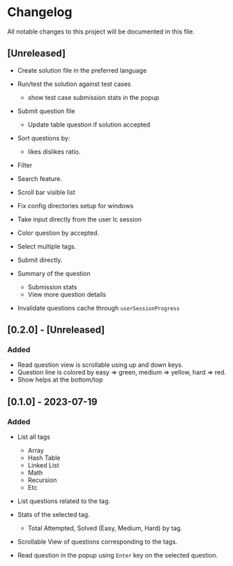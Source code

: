 # Changelog

All notable changes to this project will be documented in this file.

## [Unreleased]

- Create solution file in the preferred language

- Run/test the solution against test cases
    - show test case submission stats in the popup

- Submit question file
    - Update table question if solution accepted

- Sort questions by:
    - likes dislikes ratio.

- Filter

- Search feature.

- Scroll bar visible list

- Fix config directories setup for windows

- Take input directly from the user lc session

- Color question by accepted.

- Select multiple tags.

- Submit directly.

- Summary of the question 
    - Submission stats
    - View more question details

- Invalidate questions cache through `userSessionProgress`

## [0.2.0] - [Unreleased]

### Added

- Read question view is scrollable using up and down keys.
- Question line is colored by easy => green, medium => yellow, hard => red.
- Show helps at the bottom/top


## [0.1.0] - 2023-07-19

### Added

- List all tags
    - Array
    - Hash Table
    - Linked List
    - Math
    - Recursion
    - Etc
- List questions related to the tag.

- Stats of the selected tag.
    - Total Attempted, Solved (Easy, Medium, Hard) by tag.

- Scrollable View of questions corresponding to the tags.

- Read question in the popup using `Enter` key on the selected question. 


